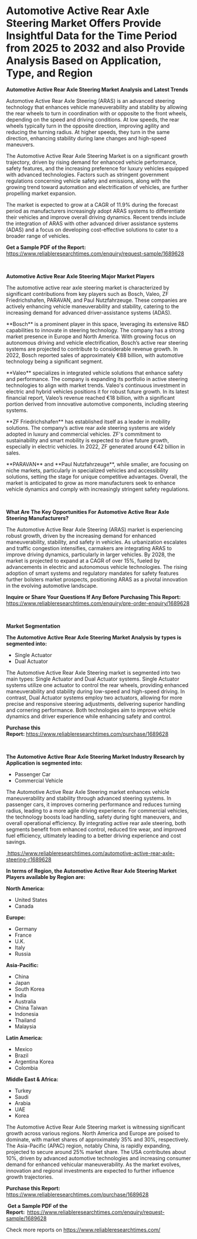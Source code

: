 <p><h1>Automotive Active Rear Axle Steering Market Offers Provide Insightful Data for the Time Period from 2025 to 2032 and also Provide Analysis Based on Application, Type, and Region</h1></p><p><strong>Automotive Active Rear Axle Steering Market Analysis and Latest Trends</strong></p>
<p><p>Automotive Active Rear Axle Steering (ARAS) is an advanced steering technology that enhances vehicle maneuverability and stability by allowing the rear wheels to turn in coordination with or opposite to the front wheels, depending on the speed and driving conditions. At low speeds, the rear wheels typically turn in the opposite direction, improving agility and reducing the turning radius. At higher speeds, they turn in the same direction, enhancing stability during lane changes and high-speed maneuvers.</p><p>The Automotive Active Rear Axle Steering Market is on a significant growth trajectory, driven by rising demand for enhanced vehicle performance, safety features, and the increasing preference for luxury vehicles equipped with advanced technologies. Factors such as stringent government regulations concerning vehicle safety and emissions, along with the growing trend toward automation and electrification of vehicles, are further propelling market expansion. </p><p>The market is expected to grow at a CAGR of 11.9% during the forecast period as manufacturers increasingly adopt ARAS systems to differentiate their vehicles and improve overall driving dynamics. Recent trends include the integration of ARAS with other advanced driver assistance systems (ADAS) and a focus on developing cost-effective solutions to cater to a broader range of vehicles.</p></p>
<p><strong>Get a Sample PDF of the Report:&nbsp;</strong> <a href="https://www.reliableresearchtimes.com/enquiry/request-sample/1689628?utm_campaign=2931&utm_medium=2&utm_source=Github&utm_content=ia&utm_term=30032025&utm_id=automotive-active-rear-axle-steering">https://www.reliableresearchtimes.com/enquiry/request-sample/1689628</a></p>
<p>&nbsp;</p>
<p><strong>Automotive Active Rear Axle Steering Major Market Players</strong></p>
<p><p>The automotive active rear axle steering market is characterized by significant contributions from key players such as Bosch, Valeo, ZF Friedrichshafen, PARAVAN, and Paul Nutzfahrzeuge. These companies are actively enhancing vehicle maneuverability and stability, catering to the increasing demand for advanced driver-assistance systems (ADAS).</p><p>**Bosch** is a prominent player in this space, leveraging its extensive R&D capabilities to innovate in steering technology. The company has a strong market presence in Europe and North America. With growing focus on autonomous driving and vehicle electrification, Bosch’s active rear steering systems are projected to contribute to considerable revenue growth. In 2022, Bosch reported sales of approximately €88 billion, with automotive technology being a significant segment.</p><p>**Valeo** specializes in integrated vehicle solutions that enhance safety and performance. The company is expanding its portfolio in active steering technologies to align with market trends. Valeo's continuous investment in electric and hybrid vehicles positions it for robust future growth. In its latest financial report, Valeo’s revenue reached €18 billion, with a significant portion derived from innovative automotive components, including steering systems.</p><p>**ZF Friedrichshafen** has established itself as a leader in mobility solutions. The company’s active rear axle steering systems are widely adopted in luxury and commercial vehicles. ZF's commitment to sustainability and smart mobility is expected to drive future growth, especially in electric vehicles. In 2022, ZF generated around €42 billion in sales.</p><p>**PARAVAN** and **Paul Nutzfahrzeuge**, while smaller, are focusing on niche markets, particularly in specialized vehicles and accessibility solutions, setting the stage for unique competitive advantages. Overall, the market is anticipated to grow as more manufacturers seek to enhance vehicle dynamics and comply with increasingly stringent safety regulations.</p></p>
<p>&nbsp;</p>
<p><strong>What Are The Key Opportunities For Automotive Active Rear Axle Steering Manufacturers?</strong></p>
<p><p>The Automotive Active Rear Axle Steering (ARAS) market is experiencing robust growth, driven by the increasing demand for enhanced maneuverability, stability, and safety in vehicles. As urbanization escalates and traffic congestion intensifies, carmakers are integrating ARAS to improve driving dynamics, particularly in larger vehicles. By 2028, the market is projected to expand at a CAGR of over 15%, fueled by advancements in electric and autonomous vehicle technologies. The rising adoption of smart systems and regulatory mandates for safety features further bolsters market prospects, positioning ARAS as a pivotal innovation in the evolving automotive landscape.</p></p>
<p><strong>Inquire or Share Your Questions If Any Before Purchasing This Report:</strong> <a href="https://www.reliableresearchtimes.com/enquiry/pre-order-enquiry/1689628?utm_campaign=2931&utm_medium=2&utm_source=Github&utm_content=ia&utm_term=30032025&utm_id=automotive-active-rear-axle-steering">https://www.reliableresearchtimes.com/enquiry/pre-order-enquiry/1689628</a></p>
<p>&nbsp;</p>
<p><strong>Market Segmentation</strong></p>
<p><strong>The Automotive Active Rear Axle Steering Market Analysis by types is segmented into:</strong></p>
<p><ul><li>Single Actuator</li><li>Dual Actuator</li></ul></p>
<p><p>The Automotive Active Rear Axle Steering market is segmented into two main types: Single Actuator and Dual Actuator systems. Single Actuator systems utilize one actuator to control the rear wheels, providing enhanced maneuverability and stability during low-speed and high-speed driving. In contrast, Dual Actuator systems employ two actuators, allowing for more precise and responsive steering adjustments, delivering superior handling and cornering performance. Both technologies aim to improve vehicle dynamics and driver experience while enhancing safety and control.</p></p>
<p><strong>Purchase this Report:&nbsp;</strong><a href="https://www.reliableresearchtimes.com/purchase/1689628?utm_campaign=2931&utm_medium=2&utm_source=Github&utm_content=ia&utm_term=30032025&utm_id=automotive-active-rear-axle-steering">https://www.reliableresearchtimes.com/purchase/1689628</a></p>
<p>&nbsp;</p>
<p><strong>The Automotive Active Rear Axle Steering Market Industry Research by Application is segmented into:</strong></p>
<p><ul><li>Passenger Car</li><li>Commercial Vehicle</li></ul></p>
<p><p>The Automotive Active Rear Axle Steering market enhances vehicle maneuverability and stability through advanced steering systems. In passenger cars, it improves cornering performance and reduces turning radius, leading to a more agile driving experience. For commercial vehicles, the technology boosts load handling, safety during tight maneuvers, and overall operational efficiency. By integrating active rear axle steering, both segments benefit from enhanced control, reduced tire wear, and improved fuel efficiency, ultimately leading to a better driving experience and cost savings.</p></p>
<p><a href="https://www.reliableresearchtimes.com/automotive-active-rear-axle-steering-r1689628?utm_campaign=2931&utm_medium=2&utm_source=Github&utm_content=ia&utm_term=30032025&utm_id=automotive-active-rear-axle-steering">&nbsp;https://www.reliableresearchtimes.com/automotive-active-rear-axle-steering-r1689628</a></p>
<p><strong>In terms of Region, the Automotive Active Rear Axle Steering Market Players available by Region are:</strong></p>
<p>
    <p> <strong> North America: </strong>
        <ul>
            <li>United States</li>
            <li>Canada</li>
        </ul>
        </p> 
    <p> <strong> Europe: </strong>
        <ul>
            <li>Germany</li>
            <li>France</li>
            <li>U.K.</li>
            <li>Italy</li>
            <li>Russia</li>
        </ul>
        </p> 
    <p> <strong> Asia-Pacific: </strong>
        <ul>
            <li>China</li>
            <li>Japan</li>
            <li>South Korea</li>
            <li>India</li>
            <li>Australia</li>
            <li>China Taiwan</li>
            <li>Indonesia</li>
            <li>Thailand</li>
            <li>Malaysia</li>
        </ul>
        </p> 
    <p> <strong> Latin America: </strong>
        <ul>
            <li>Mexico</li>
            <li>Brazil</li>
            <li>Argentina Korea</li>
            <li>Colombia</li>
        </ul>
        </p> 
    <p> <strong> Middle East & Africa: </strong>
        <ul>
            <li>Turkey</li>
            <li>Saudi</li>
            <li>Arabia</li>
            <li>UAE</li>
            <li>Korea</li>
        </ul>
    </p>
    </p>
<p><p>The Automotive Active Rear Axle Steering market is witnessing significant growth across various regions. North America and Europe are poised to dominate, with market shares of approximately 35% and 30%, respectively. The Asia-Pacific (APAC) region, notably China, is rapidly expanding, projected to secure around 25% market share. The USA contributes about 10%, driven by advanced automotive technologies and increasing consumer demand for enhanced vehicular maneuverability. As the market evolves, innovation and regional investments are expected to further influence growth trajectories.</p></p>
<p><strong>Purchase this Report: </strong><a href="https://www.reliableresearchtimes.com/purchase/1689628?utm_campaign=2931&utm_medium=2&utm_source=Github&utm_content=ia&utm_term=30032025&utm_id=automotive-active-rear-axle-steering">https://www.reliableresearchtimes.com/purchase/1689628</a></p>
<p>&nbsp;<strong>Get a Sample PDF of the Report:&nbsp;&nbsp;</strong><a href="https://www.reliableresearchtimes.com/enquiry/request-sample/1689628?utm_campaign=2931&utm_medium=2&utm_source=Github&utm_content=ia&utm_term=30032025&utm_id=automotive-active-rear-axle-steering">https://www.reliableresearchtimes.com/enquiry/request-sample/1689628</a></p>
<p><strong></strong></p>
<p>Check more reports on <a href="https://www.reliableresearchtimes.com/?utm_campaign=2931&utm_medium=2&utm_source=Github&utm_content=ia&utm_term=30032025&utm_id=automotive-active-rear-axle-steering">https://www.reliableresearchtimes.com/</a></p>